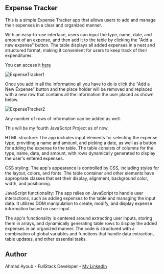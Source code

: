 ## Expense Tracker

This is a simple Expense Tracker app that allows users to add and manage their expenses in a clear and organized manner.

With an easy-to-use interface, users can input the type, name, date, and amount of an expense, and then add it to the table by clicking the "Add a new expense" button. The table displays all added expenses in a neat and structured format, making it convenient for users to keep track of their expenditures.

You can access it [here](https://ahmad-ayoub.github.io/Expense_Tracker/)

![ExpenseTracker1](https://user-images.githubusercontent.com/107888495/230790989-8d71fdca-873f-46b8-8c88-95c6a0bab770.png)

Once you add in all the informatino all you have to do is click the "Add a New Expense" button and the place holder will be removed and replaced with a new row that contains all the information the user placed as shown below.

![ExpenseTracker2](https://user-images.githubusercontent.com/107888495/230791123-a322bebf-8aed-4eab-9abd-2aa222f91f73.png)

Any number of rows of information can be added as well. 

This will be my fourth JavaScript Project as of now.

HTML structure: The app includes input elements for selecting the expense type, providing a name and amount, and picking a date, as well as a button for adding the expense to the table. The table consists of columns for the type, name, date, and amount, with rows dynamically generated to display the user's entered expenses.

CSS styling: The app's appearance is controlled by CSS, including styles for the layout, colors, and fonts. The table container and other elements have appropriate classes that set their display, alignment, background color, width, and positioning.

JavaScript functionality: The app relies on JavaScript to handle user interactions, such as adding expenses to the table and managing the input data. It utilizes DOM manipulation to create, modify, and display expense information based on user input.

The app's functionality is centered around extracting user inputs, storing them in arrays, and dynamically generating table rows to display the added expenses in an organized manner. The code is structured with a combination of global variables and functions that handle data extraction, table updates, and other essential tasks.

## Author

Ahmad Ayoub - FullStack Developer - [My LinkedIn](https://www.linkedin.com/in/ahmad-ayoub/)
